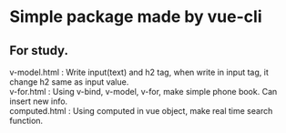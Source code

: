 # Simple package made by vue-cli  
## For study.  

v-model.html : Write input(text) and h2 tag, when write in input tag, it change h2 same as input value.  
v-for.html : Using v-bind, v-model, v-for, make simple phone book. Can insert new info.  
computed.html : Using computed in vue object, make real time search function.  
